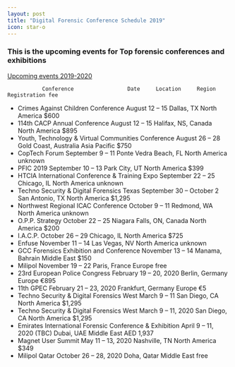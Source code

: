 ```yaml
---
layout: post
title: "Digital Forensic Conference Schedule 2019"
icon: star-o
---
```


### This is the upcoming events for Top forensic conferences and exhibitions
[Upcoming events 2019-2020](https://blog.atola.com/top-forensic-conferences-2018-2019/)


               Conference	              Date	   Location	    Region	    Registration fee


*  Crimes Against Children Conference  	August 12 – 15	Dallas, TX	North America	$600
*  114th CACP Annual Conference	August 12 – 15	Halifax, NS, Canada	North America	$895
*  Youth, Technology & Virtual Communities Conference	August 26 – 28	Gold Coast, Australia	Asia Pacific	$750
*  CopTech Forum	September 9 – 11	Ponte Vedra Beach, FL	North America	unknown
*  PFIC 2019	September 10 – 13	Park City, UT	North America	$399
*  HTCIA International Conference & Training Expo 	September 22 – 25	Chicago, IL	North America	unknown
*  Techno Security & Digital Forensics Texas 	September 30 – October 2	San Antonio, TX	North America	$1,295
*  Northwest Regional ICAC Conference 	October 9 – 11	Redmond, WA	North America	unknown
*  O.P.P. Strategy 	October 22 – 25	Niagara Falls, ON, Canada	North America	$200
*  I.A.C.P.	October 26 – 29	Chicago, IL	North America	$725
*  Enfuse	November 11 – 14	Las Vegas, NV	North America	unknown
*  GCC Forensics Exhibition and Conference 	November 13 – 14	Manama, Bahrain	Middle East	$150
*  Milipol 	November 19 – 22	Paris, France	Europe	free
*  23rd European Police Congress	February 19 – 20, 2020	Berlin, Germany	Europe	€895
*  11th GPEC	February 21 – 23, 2020	Frankfurt, Germany	Europe	€5
*  Techno Security & Digital Forensics West 	March 9 – 11	San Diego, CA	North America	$1,295
*  Techno Security & Digital Forensics West 	March 9 – 11, 2020	San Diego, CA	North America	$1,295
*  Emirates International Forensic Conference & Exhibition 	April 9 – 11, 2020 (TBC)	Dubai, UAE	Middle East	AED 1,937
*  Magnet User Summit 	May 11 – 13, 2020	Nashville, TN	North America	$349
*  Milipol Qatar	October 26 – 28, 2020	Doha, Qatar	Middle East	free

